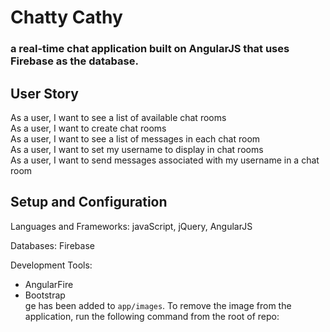 #   Chatty Cathy
### a real-time chat application built on AngularJS that uses Firebase as the database.

## User Story
As a user, I want to see a list of available chat rooms  
As a user, I want to create chat rooms  
As a user, I want to see a list of messages in each chat room  
As a user, I want to set my username to display in chat rooms  
As a user, I want to send messages associated with my username in a chat room

## Setup and Configuration
Languages and Frameworks: javaScript, jQuery, AngularJS  

Databases: Firebase

Development Tools: 
* AngularFire
* Bootstrap  
ge has been added to `app/images`. To remove the image from the application, run the following command from the root of repo:


